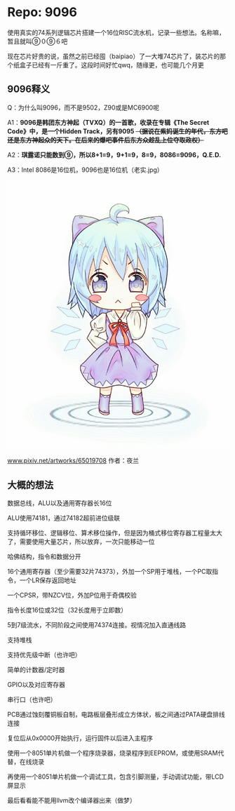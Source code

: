 # Repo: 9096

使用真实的74系列逻辑芯片搭建一个16位RISC流水机，记录一些想法。名称嘛，暂且就叫⑨０⑨６吧

现在芯片好贵的说，虽然之前已经囤（baipiao）了一大堆74芯片了，装芯片的那个纸盒子已经有一斤重了。这段时间好忙qwq，随缘更，也可能几个月更

## 9096释义

Q：为什么叫9096，而不是9502，Z90或是MC6900呢

A1：**9096是韩团东方神起（TVXQ）的一首歌，收录在专辑《The Secret Code》中，是一个Hidden Track，另有9095 ~~（据说在紫妈诞生的年代，东方吧还是东方神起众的天下。在后来的爆吧事件后东方众趁乱上位夺取政权）~~**

A2：**琪露诺只能数到⑨，所以8+1=9，9+1=9，8=9，8086=9096，Q.E.D.**

A3：Intel 8086是16位机，9096也是16位机（老实.jpg）

![チルノ](images/65019708_p0.jpg)

www.pixiv.net/artworks/65019708 作者：夜兰

## 大概的想法

数据总线，ALU以及通用寄存器长16位

ALU使用74181，通过74182超前进位级联

支持循环移位、逻辑移位、算术移位操作，但是因为桶式移位寄存器工程量太大了，需要使用大量芯片，所以放弃，一次只能移动一位

哈佛结构，指令和数据分开

16个通用寄存器（至少需要32片74373），外加一个SP用于堆栈，一个PC取指令，一个LR保存返回地址

一个CPSR，带NZCV位，外加P位用于奇偶校验

指令长度16位或32位（32长度用于立即数）

5到7级流水，不同阶段之间使用74374连接。视情况加入直通线路

支持堆栈

支持优先级中断（也许吧）

简单的计数器/定时器

GPIO以及对应寄存器

串行口（也许吧）

PCB通过蚀刻覆铜板自制，电路板层叠形成立方体状，板之间通过PATA硬盘排线连接

复位后从0x0000开始执行，运行固件以后进入主程序

使用一个8051单片机做一个程序烧录器，烧录程序到EEPROM，或使用SRAM代替，在线烧录

再使用一个8051单片机做一个调试工具，包含引脚测量，手动调试功能，带LCD屏显示

最后看看能不能用llvm改个编译器出来（做梦）
